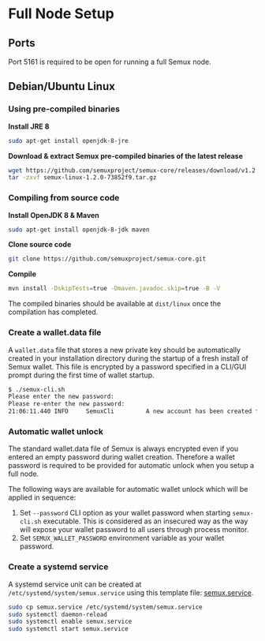 # Full Node Setup

## Ports

Port 5161 is required to be open for running a full Semux node.

## Debian/Ubuntu Linux

### Using pre-compiled binaries

**Install JRE 8**

```bash
sudo apt-get install openjdk-8-jre
```

**Download & extract Semux pre-compiled binaries of the latest release**

```bash
wget https://github.com/semuxproject/semux-core/releases/download/v1.2.0/semux-linux-1.2.0-73852f9.tar.gz
tar -zxvf semux-linux-1.2.0-73852f9.tar.gz
```

### Compiling from source code

**Install OpenJDK 8 & Maven**
```bash
sudo apt-get install openjdk-8-jdk maven
```

**Clone source code**
```bash
git clone https://github.com/semuxproject/semux-core.git
```

**Compile**
```bash
mvn install -DskipTests=true -Dmaven.javadoc.skip=true -B -V
```

The compiled binaries should be available at `dist/linux` once the compilation has completed.

### Create a wallet.data file

A `wallet.data` file that stores a new private key should be automatically created in your installation directory during 
the startup of a fresh install of Semux wallet. This file is encrypted by a password specified in a CLI/GUI prompt during 
the first time of wallet startup.

```bash
$ ./semux-cli.sh                    
Please enter the new password: 
Please re-enter the new password: 
21:06:11.440 INFO     SemuxCli         A new account has been created for you: address = 426ae10caffcc5cbe623866cff1ec00c9501654c
```

### Automatic wallet unlock

The standard wallet.data file of Semux is always encrypted even if you entered an empty password during wallet creation. 
Therefore a wallet password is required to be provided for automatic unlock when you setup a full node.

The following ways are available for automatic wallet unlock which will be applied in sequence:

1. Set `--password` CLI option as your wallet password when starting `semux-cli.sh` executable. This is considered as an 
insecured way as the way will expose your wallet password to all users through process monitor.
2. Set `SEMUX_WALLET_PASSWORD` environment variable as your wallet password.

### Create a systemd service

A systemd service unit can be created at `/etc/systemd/system/semux.service` using this template file: 
[semux.service](../misc/systemd/semux.service).

```bash
sudo cp semux.service /etc/systemd/system/semux.service
sudo systemctl daemon-reload
sudo systemctl enable semux.service
sudo systemctl start semux.service
```